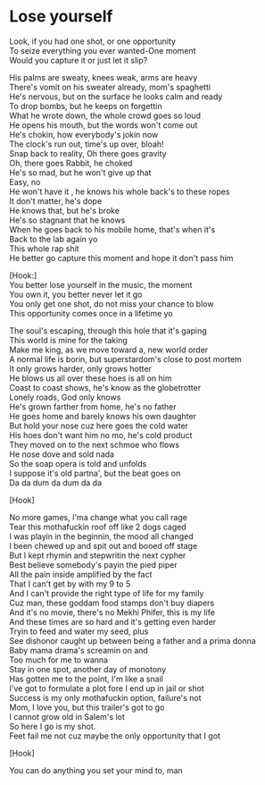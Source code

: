 # Lose yourself

Look, if you had one shot, or one opportunity  
To seize everything you ever wanted-One moment  
Would you capture it or just let it slip?  
  
His palms are sweaty, knees weak, arms are heavy  
There's vomit on his sweater already, mom's spaghetti  
He's nervous, but on the surface he looks calm and ready  
To drop bombs, but he keeps on forgettin  
What he wrote down, the whole crowd goes so loud  
He opens his mouth, but the words won't come out  
He's chokin, how everybody's jokin now  
The clock's run out, time's up over, bloah!  
Snap back to reality, Oh there goes gravity  
Oh, there goes Rabbit, he choked  
He's so mad, but he won't give up that  
Easy, no  
He won't have it , he knows his whole back's to these ropes  
It don't matter, he's dope  
He knows that, but he's broke  
He's so stagnant that he knows  
When he goes back to his mobile home, that's when it's  
Back to the lab again yo  
This whole rap shit  
He better go capture this moment and hope it don't pass him  
  
[Hook:]  
You better lose yourself in the music, the moment  
You own it, you better never let it go  
You only get one shot, do not miss your chance to blow  
This opportunity comes once in a lifetime yo  
  
The soul's escaping, through this hole that it's gaping  
This world is mine for the taking  
Make me king, as we move toward a, new world order  
A normal life is borin, but superstardom's close to post mortem  
It only grows harder, only grows hotter  
He blows us all over these hoes is all on him  
Coast to coast shows, he's know as the globetrotter  
Lonely roads, God only knows  
He's grown farther from home, he's no father  
He goes home and barely knows his own daughter  
But hold your nose cuz here goes the cold water  
His hoes don't want him no mo, he's cold product  
They moved on to the next schmoe who flows  
He nose dove and sold nada  
So the soap opera is told and unfolds  
I suppose it's old partna', but the beat goes on  
Da da dum da dum da da  
  
[Hook]  
  
No more games, I'ma change what you call rage  
Tear this mothafuckin roof off like 2 dogs caged  
I was playin in the beginnin, the mood all changed  
I been chewed up and spit out and booed off stage  
But I kept rhymin and stepwritin the next cypher  
Best believe somebody's payin the pied piper  
All the pain inside amplified by the fact  
That I can't get by with my 9 to 5  
And I can't provide the right type of life for my family  
Cuz man, these goddam food stamps don't buy diapers  
And it's no movie, there's no Mekhi Phifer, this is my life  
And these times are so hard and it's getting even harder  
Tryin to feed and water my seed, plus  
See dishonor caught up between being a father and a prima donna  
Baby mama drama's screamin on and  
Too much for me to wanna  
Stay in one spot, another day of monotony  
Has gotten me to the point, I'm like a snail  
I've got to formulate a plot fore I end up in jail or shot  
Success is my only mothafuckin option, failure's not  
Mom, I love you, but this trailer's got to go  
I cannot grow old in Salem's lot  
So here I go is my shot.  
Feet fail me not cuz maybe the only opportunity that I got  
  
[Hook]  
  
You can do anything you set your mind to, man